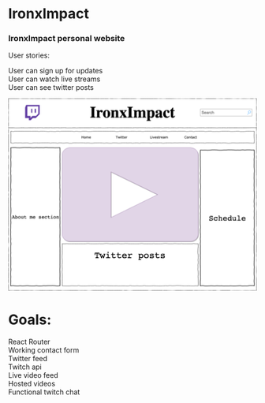 # IronxImpact

### IronxImpact personal website

User stories:

User can sign up for updates  
User can watch live streams  
User can see twitter posts  

![Wireframe](IronxImpact.png)


# Goals:  

React Router  
Working contact form  
Twitter feed  
Twitch api  
Live video feed  
Hosted videos  
Functional twitch chat  
